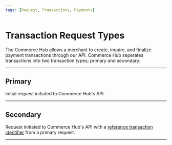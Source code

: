 ```yaml
---
tags: [Request, Transactions, Payments]
---
```


# Transaction Request Types

The Commerce Hub allows a merchant to create, inquire, and finalize payment transactions through our API. Commerce Hub seperates transactions into two transaction types; primary and secondary.

---

## Primary

Initial request initiated to Commerce Hub's API.

<!-- type: row -->

<!-- type: card
title: Charges
description: A charge request is used to peform a sale or pre-authorization on a customer's account.
link: ?path=docs/Resources/API-Documents/Payments/Charges.md
-->

<!-- type: card
title: Verification
description: An account verification request is used to confirm that the customer's account is valid for a transaction, or perform an address and security code verification. Unlike a normal $0 auth this will not attempt an authorization on the account.
link: ?path=docs/Resources/API-Documents/Payments_VAS/Verification.md
-->

<!-- type: card
title: Information Lookup
description: An information lookup request is used to obtain the card details of the cardholder such as issuer country, card function, card brand, and supported features for a PaymentCard or PaymentToken.
link: ?path=docs/Resources/API-Documents/Payments_VAS/Information-Lookup.md
-->

<!-- type: card
title: Tokenization
description: A tokenization request is used to replace sensitive data with non-sensitive equivalent, referred to as a token.
link: ?path=docs/Resources/API-Documents/Payments_VAS/Payment-Token.md
-->

<!-- type: row-end -->

---

## Secondary

Request initiated to Commerce Hub's API with a [reference transaction identifier](?path=docs/Resources/Master-Data/Reference-Transaction-Details.md) from a primary request.

<!-- type: row -->

<!-- type: card
title: Capture
description: A capture request allows a previous pre-authorized charge to be completed, also known as a post-authorization, and will settle (withdrawl) funds from the customer.
link: ?path=docs/Resources/API-Documents/Payments/Capture.md
-->

<!-- type: card
title: Reauthorization
description: A reauthorization request is used to issue a new authorization when the completion or fulfillment of the original order or service extends beyond the authorization validity limit set by networks.
link: ?path=docs/Resources/Guides/Authorizations/Re-Auth.md
-->

<!-- type: card
title: Incremental Authorization
description: An incremental authorization request is typically found in hotel and rental environments, where the consumer has agreed to pay for any service incurred during the duration of the contract.
link: 
-->

<!-- type: row-end -->

<!-- type: row -->

<!-- type: card
title: Cancels
description: A cancel request is used when a customer cancels the order or if fraud is suspected, the merchant will need to release the original authorization by issuing a cancel (void) request.
link: ?path=docs/Resources/API-Documents/Payments/Cancel.md
-->

<!-- type: card
title: Refunds
description: A refund request is used if the customer returns product or requests to cancel the transaction after the batch has been settled. Refunds can be initiated for the full amount or a partial amount of the original authorization.
link: ?path=docs/Resources/API-Documents/Payments/Refund.md
-->

<!-- type: card
title: Inquiry
description: An inquiry request is used to retrieve the current state of any previous transaction.
link: ?path=docs/Resources/API-Documents/Payments/Inquiry.md
-->

<!-- type: row-end -->

---
